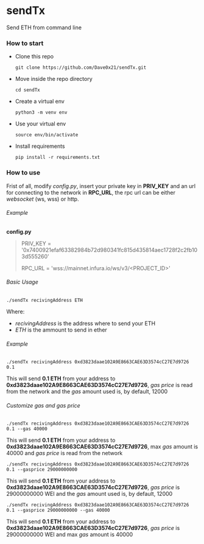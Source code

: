 # sendTx

Send ETH from command line

### How to start

- Clone this repo

  `git clone https://github.com/Dave0x21/sendTx.git`

- Move inside the repo directory

  `cd sendTx`

- Create a virtual env

  `python3 -m venv env`

- Use your virtual env

  `source env/bin/activate`

- Install requirements

  `pip install -r requirements.txt`

### How to use

Frist of all, modify _config.py_, insert your private key in **PRIV_KEY** and an url for connecting to the network in **RPC_URL**, the rpc url can be either _websocket_ (ws, wss) or http.

###### Example

**config.py**

> PRIV_KEY = '0x7400921efaf63382984b72d980341fc815d435814aec1728f2c2fb103d555260'
>
> RPC_URL = 'wss://mainnet.infura.io/ws/v3/<PROJECT_ID>'

###### Basic Usage

`./sendTx recivingAddress ETH`

Where:

- _recivingAddress_ is the address where to send your ETH
- _ETH_ is the ammount to send in ether

###### Example

`./sendTx recivingAddress 0xd3823daae102A9E8663CAE63D3574cC27E7d9726 0.1`

This will send **0.1 ETH** from your address to **0xd3823daae102A9E8663CAE63D3574cC27E7d9726**, _gas price_ is read from the network and the _gas_ amount used is, by default, 12000

###### Customize gas and gas price

`./sendTx recivingAddress 0xd3823daae102A9E8663CAE63D3574cC27E7d9726 0.1 --gas 40000`

This will send **0.1 ETH** from your address to **0xd3823daae102A9E8663CAE63D3574cC27E7d9726**, max _gas_ amount is 40000 and _gas price_ is read from the network

`./sendTx recivingAddress 0xd3823daae102A9E8663CAE63D3574cC27E7d9726 0.1 --gasprice 29000000000`

This will send **0.1 ETH** from your address to **0xd3823daae102A9E8663CAE63D3574cC27E7d9726**, _gas price_ is 29000000000 WEI and the _gas_ amount used is, by default, 12000

`./sendTx recivingAddress 0xd3823daae102A9E8663CAE63D3574cC27E7d9726 0.1 --gasprice 29000000000 --gas 40000`

This will send **0.1 ETH** from your address to **0xd3823daae102A9E8663CAE63D3574cC27E7d9726**, _gas price_ is 29000000000 WEI and max _gas_ amount is 40000
